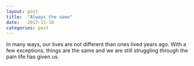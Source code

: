 ```yaml
---
layout: post
title:  "Always the same"
date:   2017-11-10
categories: post
---
```


In many ways, our lives are not different than ones lived years ago. With a few exceptions, things are the same and we are still struggling through the pain life has given us. 